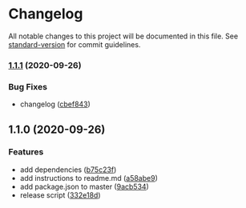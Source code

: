 # Changelog

All notable changes to this project will be documented in this file. See [standard-version](https://github.com/conventional-changelog/standard-version) for commit guidelines.

### [1.1.1](https://github.com/afalvella/conventional-commits/compare/v1.1.0...v1.1.1) (2020-09-26)


### Bug Fixes

* changelog ([cbef843](https://github.com/afalvella/conventional-commits/commit/cbef8435deb227d732c15a79781ef381385daa41))

## 1.1.0 (2020-09-26)

### Features

* add dependencies ([b75c23f](https://github.com/afalvella/conventional-commits/commit/b75c23f29ad3cf1409e959d793f0d7648cc6637b))
* add instructions to readme.md ([a58abe9](https://github.com/afalvella/conventional-commits/commit/a58abe9fd1414657d649f86eabf6631880d11cde))
* add package.json to master ([9acb534](https://github.com/afalvella/conventional-commits/commit/9acb534ce3ad1fe3a9235b0f9fa4224289fd68ae))
* release script ([332e18d](https://github.com/afalvella/conventional-commits/commit/332e18d74789379bbe870286384566f46c8f1f2b))
